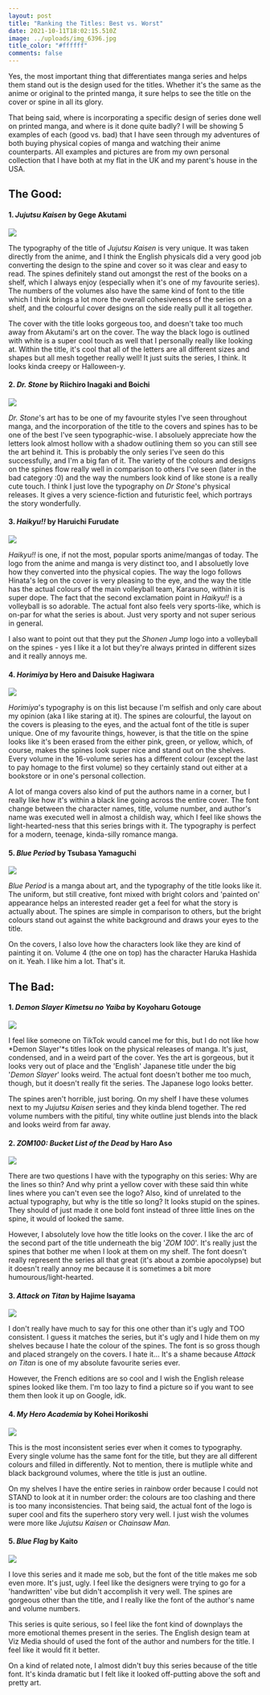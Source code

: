 ```yaml
---
layout: post
title: "Ranking the Titles: Best vs. Worst"
date: 2021-10-11T18:02:15.510Z
image: ../uploads/img_6396.jpg
title_color: "#ffffff"
comments: false
---
```

  Yes, the most important thing that differentiates manga series and helps them stand out is the design used for the titles. Whether it's the same as the anime or original to the printed manga, it sure helps to see the title on the cover or spine in all its glory. 

  That being said, where is incorporating a specific design of series done well on printed manga, and where is it done quite badly? I will be showing 5 examples of each (good vs. bad) that I have seen through my adventures of both buying physical copies of manga and watching their anime counterparts. All examples and pictures are from my own personal collection that I have both at my flat in the UK and my parent's house in the USA.

## The Good:

#### 1. *Jujutsu Kaisen* by Gege Akutami

![](../uploads/img-8417-1-.jpg)

The typography of the title of *Jujutsu Kaisen* is very unique.  It was taken directly from the anime, and I think the English physicals did a very good job converting the design to the spine and cover so it was clear and easy to read. The spines definitely stand out amongst the rest of the books on a shelf, which I always enjoy (especially when it's one of my favourite series). The numbers of the volumes also have the same kind of font to the title which I think brings a lot more the overall cohesiveness of the series on a shelf, and the colourful cover designs on the side really pull it all together. 

The cover with the title looks gorgeous too, and doesn't take too much away from Akutami's art on the cover. The way the black logo is outlined with white is a super cool touch as well that I personally really like looking at. Within the title, it's cool that all of the letters are all different sizes and shapes but all mesh together really well! It just suits the series, I think. It looks kinda creepy or Halloween-y. 

#### 2. *Dr. Stone* by Riichiro Inagaki and Boichi

![](../uploads/img-8418.jpg)

*Dr. Stone*'s art has to be one of my favourite styles I've seen throughout manga, and the incorporation of the title to the covers and spines has to be one of the best I've seen typographic-wise. I absoluely appreciate how the letters look almost hollow with a shadow outlining them so you can still see the art behind it. This is probably the only series I've seen do this successfully, and I'm a big fan of it. The variety of the colours and designs on the spines flow really well in comparison to others I've seen (later in the bad category :0) and the way the numbers look kind of like stone is a really cute touch. I think I just love the typography on *Dr Stone*'s physical releases. It gives a very science-fiction and futuristic feel, which portrays the story wonderfully. 

#### 3. *Haikyu!!* by Haruichi Furudate

![](../uploads/img-8420.jpg)

*Haikyu!!* is one, if not the most, popular sports anime/mangas of today. The logo from the anime and manga is very distinct too, and I absoluetly love how they converted into the physical copies. The way the logo follows Hinata's leg on the cover is very pleasing to the eye, and the way the title has the actual colours of the main volleyball team, Karasuno, within it is super dope. The fact that the second exclamation point in *Haikyu!!* is a volleyball is so adorable. The actual font also feels very sports-like, which is on-par for what the series is about. Just very sporty and not super serious in general. 

I also want to point out that they put the *Shonen Jump* logo into a volleyball on the spines - yes I like it a lot but they're always printed in different sizes and it really annoys me. 

#### 4. *Horimiya* by Hero and Daisuke Hagiwara

![](../uploads/img-8412.jpg)

*Horimiya*'s typography is on this list because I'm selfish and only care about my opinion (aka I like staring at it). The spines are colourful, the layout on the covers is pleasing to the eyes, and the actual font of the title is super unique. One of my favourite things, however, is that the title on the spine looks like it's been erased from the either pink, green, or yellow, which, of course, makes the spines look super nice and stand out on the shelves. Every volume in the 16-volume series has a different colour (except the last to pay homage to the first volume) so they certainly stand out either at a bookstore or in one's personal collection.

A lot of manga covers also kind of put the authors name in a corner, but I really like how it's within a black line going across the entire cover. The font change between the character names, title, volume number, and author's name was executed well in almost a childish way, which I feel like shows the light-hearted-ness that this series brings with it. The typography is perfect for a modern, teenage, kinda-silly romance manga. 

#### 5. *Blue Period* by Tsubasa Yamaguchi

![](../uploads/img_6387.jpg)

*Blue Period* is a manga about art, and the typography of the title looks like it. The uniform, but still creative, font mixed with bright colors and 'painted on' appearance helps an interested reader get a feel for what the story is actually about. The spines are simple in comparison to others, but the bright colours stand out against the white background and draws your eyes to the title. 

On the covers, I also love how the characters look like they are kind of painting it on. Volume 4 (the one on top) has the character Haruka Hashida on it. Yeah. I like him a lot. That's it. 

## The Bad:

#### 1. *Demon Slayer Kimetsu no Yaiba* by Koyoharu Gotouge

![](../uploads/img-8415.jpg)

I feel like someone on TikTok would cancel me for this, but I do not like how *Demon Slayer'*s titles look on the physical releases of manga. It's just, condensed, and in a weird part of the cover. Yes the art is gorgeous, but it looks very out of place and the 'English' Japanese title under the big '*Demon Slayer*' looks weird. The actual font doesn't bother me too much, though, but it doesn't really fit the series. The Japanese logo looks better. 

The spines aren't horrible, just boring. On my shelf I have these volumes next to my *Jujutsu Kaisen* series and they kinda blend together. The red volume numbers with the pitiful, tiny white outline just blends into the black and looks weird from far away. 

#### 2. *ZOM100: Bucket List of the Dead* by Haro Aso

![](../uploads/img_6386.jpg)

There are two questions I have with the typography on this series: Why are the lines so thin? And why print a yellow cover with these said thin white lines where you can't even see the logo? Also, kind of unrelated to the actual typography, but why is the title so long? It looks stupid on the spines. They should of just made it one bold font instead of three little lines on the spine, it would of looked the same. 

However, I absolutely love how the title looks on the cover. I like the arc of the second part of the title underneath the big '*ZOM 100*'. It's really just the spines that bother me when I look at them on my shelf. The font doesn't really represent the series all that great (it's about a zombie apocolypse) but it doesn't really annoy me because it is sometimes a bit more humourous/light-hearted.

#### 3. *Attack on Titan* by Hajime Isayama

![](../uploads/img-8416.jpg)

I don't really have much to say for this one other than it's ugly and TOO consistent. I guess it matches the series, but it's ugly and I hide them on my shelves because I hate the colour of the spines. The font is so gross though and placed strangely on the covers. I hate it... It's a shame because *Attack on Titan* is one of my absolute favourite series ever. 

However, the French editions are so cool and I wish the English release spines looked like them. I'm too lazy to find a picture so if you want to see them then look it up on Google, idk. 

#### 4. *My Hero Academia* by Kohei Horikoshi

![](../uploads/ab42e5cc-4807-48fb-b133-904a4190bd81.jpg)

This is the most inconsistent series ever when it comes to typography. Every single volume has the same font for the title, but they are all different colours and filled in differently. Not to mention, there is mutliple white and black background volumes, where the title is just an outline. 

On my shelves I have the entire series in rainbow order because I could not STAND to look at it in number order: the colours are too clashing and there is too many inconsistencies. That being said, the actual font of the logo is super cool and fits the superhero story very well. I just wish the volumes were more like *Jujutsu Kaisen* or *Chainsaw Man.*

#### 5. *Blue Flag* by Kaito

![](../uploads/img-8413.jpg)

I love this series and it made me sob, but the font of the title makes me sob even more. It's just, ugly. I feel like the designers were trying to go for a 'handwritten' vibe but didn't accomplish it very well. The spines are gorgeous other than the title, and I really like the font of the author's name and volume numbers. 

This series is quite serious, so I feel like the font kind of downplays the more emotional themes present in the series. The English design team at Viz Media should of used the font of the author and numbers for the title. I feel like it would fit it better. 

On a kind of related note, I almost didn't buy this series because of the title font. It's kinda dramatic but I felt like it looked off-putting above the soft and pretty art.
